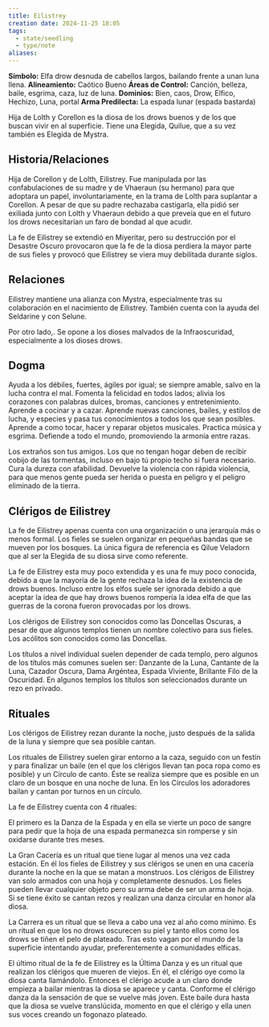 ```yaml
---
title: Eilistrey
creation date: 2024-11-25 18:05
tags:
  - state/seedling
  - type/note
aliases:
---
```

**Símbolo:** Elfa drow desnuda de cabellos largos, bailando frente a unan luna llena.
**Alineamiento:** Caótico Bueno
**Áreas de Control:** Canción, belleza, baile, esgrima, caza, luz de luna.
**Dominios:** Bien, caos, Drow, Elfico, Hechizo, Luna, portal
**Arma Predilecta:** La espada lunar (espada bastarda)

Hija de Lolth y Corellon es la diosa de los drows buenos y de los que buscan vivir en al superficie. Tiene una Elegida, Quilue, que a su vez también es Elegida de Mystra.

## Historia/Relaciones

Hija de Corellon y de Lolth, Eilistrey. Fue manipulada por las confabulaciones de su madre y de Vhaeraun (su hermano) para que adoptara un papel, involuntariamente, en la trama de Lolth para suplantar a Corellon. A pesar de que su padre rechazaba castigarla, ella pidió ser exiliada junto con Lolth y Vhaeraun debido a que preveía que en el futuro los drows necesitarían un faro de bondad al que acudir.

La fe de Eilistrey se extendió en Miyeritar, pero su destrucción por el Desastre Oscuro provocaron que la fe de la diosa perdiera la mayor parte de sus fieles y provocó que Eilistrey se viera muy debilitada durante siglos.

## Relaciones

Eilistrey mantiene una alianza con Mystra, especialmente tras su colaboración en el nacimiento de Eilistrey. También cuenta con la ayuda del Seldarine y con Selune.

Por otro lado,. Se opone a los dioses malvados de la Infraoscuridad, especialmente a los dioses drows.

## Dogma

Ayuda a los débiles, fuertes, ágiles por igual; se siempre amable, salvo en la lucha contra el mal. Fomenta la felicidad en todos lados; alivia los corazones con palabras dulces, bromas, canciones y entretenimiento. Aprende a cocinar y a cazar. Aprende nuevas canciones, bailes, y estilos de lucha, y especies y pasa tus conocimientos a todos los que sean posibles. Aprende a como tocar, hacer y reparar objetos musicales. Practica música y esgrima. Defiende a todo el mundo, promoviendo la armonía entre razas.

Los extraños son tus amigos. Los que no tengan hogar deben de recibir cobijo de las tormentas, incluso en bajo tú propio techo si fuera necesario. Cura la dureza con afabilidad. Devuelve la violencia con rápida violencia, para que menos gente pueda ser herida o puesta en peligro y el peligro eliminado de la tierra.

## Clérigos de Eilistrey

La fe de Eilistrey apenas cuenta con una organización o una jerarquía más o menos formal. Los fieles se suelen organizar en pequeñas bandas que se mueven por los bosques. La única figura de referencia es Qilue Veladorn que al ser la Elegida de su diosa sirve como referente.

La fe de Eilistrey esta muy poco extendida y es una fe muy poco conocida, debido a que la mayoría de la gente rechaza la idea de la existencia de drows buenos. Incluso entre los elfos suele ser ignorada debido a que aceptar la idea de que hay drows buenos rompería la idea elfa de que las guerras de la corona fueron provocadas por los drows.

Los clérigos de Eilistrey son conocidos como las Doncellas Oscuras, a pesar de que algunos templos tienen un nombre colectivo para sus fieles. Los acólitos son conocidos como las Doncellas.

Los títulos a nivel individual suelen depender de cada templo, pero algunos de los títulos más comunes suelen ser: Danzante de la Luna, Cantante de la Luna, Cazador Oscura, Dama Argéntea, Espada Viviente, Brillante Filo de la Oscuridad. En algunos templos los títulos son seleccionados durante un rezo en privado.

## Rituales

Los clérigos de Eilistrey rezan durante la noche, justo después de la salida de la luna y siempre que sea posible cantan.

Los rituales de Eilistrey suelen girar entorno a la caza, seguido con un festín y para finalizar un baile (en el que los clérigos llevan tan poca ropa como es posible) y un Círculo de canto. Éste se realiza siempre que es posible en un claro de un bosque en una noche de luna. En los Círculos los adoradores bailan y cantan por turnos en un círculo.

La fe de Eilistrey cuenta con 4 rituales:

El primero es la Danza de la Espada y en ella se vierte un poco de sangre para pedir que la hoja de una espada permanezca sin romperse y sin oxidarse durante tres meses.

La Gran Cacería es un ritual que tiene lugar al menos una vez cada estación. En él los fieles de Eilistrey y sus clérigos se unen en una cacería durante la noche en la que se matan a monstruos. Los clérigos de Eilistrey van solo armados con una hoja y completamente desnudos. Los fieles pueden llevar cualquier objeto pero su arma debe de ser un arma de hoja. Si se tiene éxito se cantan rezos y realizan una danza circular en honor ala diosa.

La Carrera es un ritual que se lleva a cabo una vez al año como mínimo. Es un ritual en que los no drows oscurecen su piel y tanto ellos como los drows se tiñen el pelo de plateado. Tras esto vagan por el mundo de la superficie intentando ayudar, preferentemente a comunidades elficas.

El último ritual de la fe de Eilistrey es la Última Danza y es un ritual que realizan los clérigos que mueren de viejos. En él, el clérigo oye como la diosa canta llamándolo. Entonces el clérigo acude a un claro donde empieza a bailar mientras la diosa se aparece y canta. Conforme el clérigo danza da la sensación de que se vuelve más joven. Este baile dura hasta que la diosa se vuelve translúcida, momento en que el clérigo y ella unen sus voces creando un fogonazo plateado.